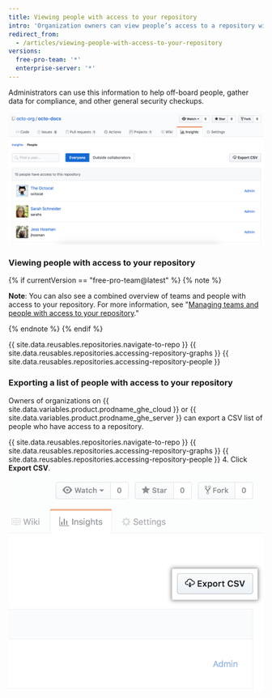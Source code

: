 ```yaml
---
title: Viewing people with access to your repository
intro: 'Organization owners can view people’s access to a repository within an organization. Owners of organizations using {{ site.data.variables.product.prodname_ghe_cloud }} or {{ site.data.variables.product.prodname_ghe_server }} can also export a CSV list of people who have access to a repository.'
redirect_from:
  - /articles/viewing-people-with-access-to-your-repository
versions:
  free-pro-team: '*'
  enterprise-server: '*'
---
```


Administrators can use this information to help off-board people, gather data for compliance, and other general security checkups.

![Repository people permissions list](/assets/images/help/repository/repository-permissions-list.png)

### Viewing people with access to your repository

{% if currentVersion == "free-pro-team@latest" %}
{% note %}

**Note**: You can also see a combined overview of teams and people with access to your repository. For more information, see "[Managing teams and people with access to your repository](/github/administering-a-repository/managing-teams-and-people-with-access-to-your-repository)."

{% endnote %}
{% endif %}

{{ site.data.reusables.repositories.navigate-to-repo }}
{{ site.data.reusables.repositories.accessing-repository-graphs }}
{{ site.data.reusables.repositories.accessing-repository-people }}

### Exporting a list of people with access to your repository

Owners of organizations on {{ site.data.variables.product.prodname_ghe_cloud }} or {{ site.data.variables.product.prodname_ghe_server }} can export a CSV list of people who have access to a repository.

{{ site.data.reusables.repositories.navigate-to-repo }}
{{ site.data.reusables.repositories.accessing-repository-graphs }}
{{ site.data.reusables.repositories.accessing-repository-people }}
4. Click **Export CSV**. ![People tab in the repository sidebar](/assets/images/help/repository/export-repository-permissions.png)
